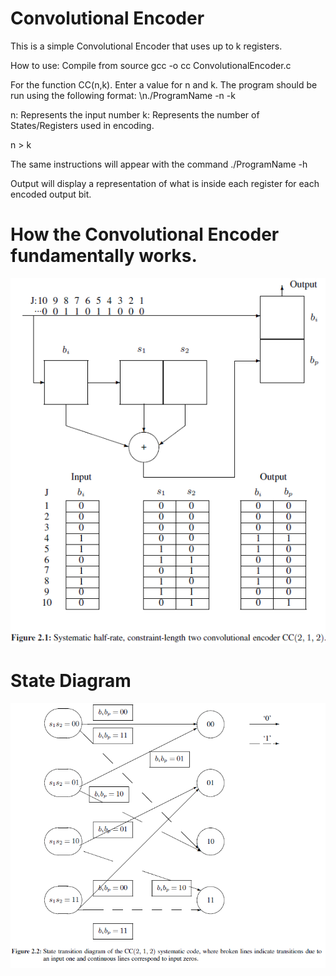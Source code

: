 # Convolutional Encoder
This is a simple Convolutional Encoder that uses up to k registers.



How to use:
Compile from source gcc -o cc ConvolutionalEncoder.c

For the function CC(n,k). Enter a value for n and k. The program should be run using the following format: \n./ProgramName -n <Number> -k <Number>

n: Represents the input number
k: Represents the number of States/Registers used in encoding.

n > k

The same instructions will appear with the command ./ProgramName -h
 
Output will display a representation  of what is inside each register for each encoded output bit.

# How the Convolutional Encoder fundamentally works.

![alt text](https://github.com/SlugSat/Encoding_2020/blob/master/Picture_Repository_Disregard/CCEncoder.PNG)


# State Diagram
![alt text](https://github.com/SlugSat/Encoding_2020/blob/master/Picture_Repository_Disregard/CCEncoder_StateMachine.PNG)